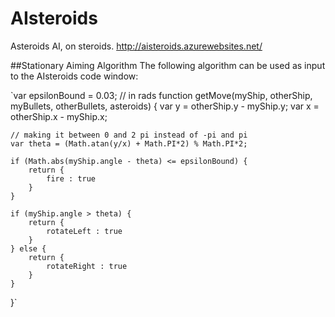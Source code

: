 # AIsteroids
Asteroids AI, on steroids.
http://aisteroids.azurewebsites.net/

##Stationary Aiming Algorithm
The following algorithm can be used as input to the AIsteroids code window:

`var epsilonBound = 0.03; // in rads
function getMove(myShip, otherShip, myBullets, otherBullets, asteroids) { 
    var y = otherShip.y - myShip.y;
    var x = otherShip.x - myShip.x;
    
    // making it between 0 and 2 pi instead of -pi and pi
    var theta = (Math.atan(y/x) + Math.PI*2) % Math.PI*2;
    
    if (Math.abs(myShip.angle - theta) <= epsilonBound) {
        return {
            fire : true
        }
    }           
    
    if (myShip.angle > theta) {
        return {
            rotateLeft : true
        }
    } else {
        return {
            rotateRight : true
        }
    }
}`